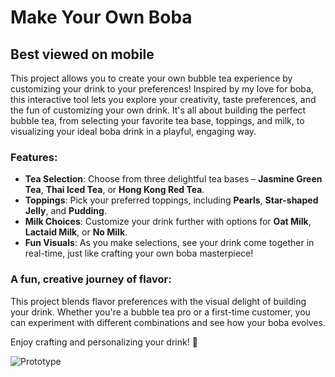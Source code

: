 # Make Your Own Boba

## Best viewed on mobile

This project allows you to create your own bubble tea experience by customizing your drink to your preferences! Inspired by my love for boba, this interactive tool lets you explore your creativity, taste preferences, and the fun of customizing your own drink. It's all about building the perfect bubble tea, from selecting your favorite tea base, toppings, and milk, to visualizing your ideal boba drink in a playful, engaging way.

### Features:

- **Tea Selection**: Choose from three delightful tea bases – **Jasmine Green Tea**, **Thai Iced Tea**, or **Hong Kong Red Tea**.
- **Toppings**: Pick your preferred toppings, including **Pearls**, **Star-shaped Jelly**, and **Pudding**.
- **Milk Choices**: Customize your drink further with options for **Oat Milk**, **Lactaid Milk**, or **No Milk**.
- **Fun Visuals**: As you make selections, see your drink come together in real-time, just like crafting your own boba masterpiece!

### A fun, creative journey of flavor:

This project blends flavor preferences with the visual delight of building your drink. Whether you're a bubble tea pro or a first-time customer, you can experiment with different combinations and see how your boba evolves.

Enjoy crafting and personalizing your drink! 🧋

![Prototype]('img/screen.gif')
